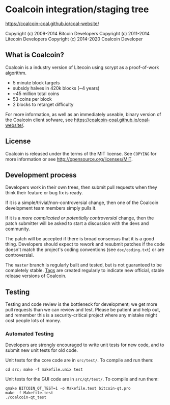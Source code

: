 Coalcoin integration/staging tree
================================

https://coalcoin-coal.github.io/coal-website/

Copyright (c) 2009-2014 Bitcoin Developers
Copyright (c) 2011-2014 Litecoin Developers
Copyright (c) 2014-2020 Coalcoin Developer

What is Coalcoin?
----------------

Coalcoin is a industry version of Litecoin using scrypt as a proof-of-work algorithm.
 - 5 minute block targets
 - subsidy halves in 420k blocks (~4 years)
 - ~45 million total coins
 - 53 coins per block
 - 2 blocks to retarget difficulty

For more information, as well as an immediately useable, binary version of
the Coalcoin client sofware, see https://coalcoin-coal.github.io/coal-website/.

License
-------

Coalcoin is released under the terms of the MIT license. See `COPYING` for more
information or see http://opensource.org/licenses/MIT.

Development process
-------------------

Developers work in their own trees, then submit pull requests when they think
their feature or bug fix is ready.

If it is a simple/trivial/non-controversial change, then one of the Coalcoin
development team members simply pulls it.

If it is a *more complicated or potentially controversial* change, then the patch
submitter will be asked to start a discussion with the devs and community.

The patch will be accepted if there is broad consensus that it is a good thing.
Developers should expect to rework and resubmit patches if the code doesn't
match the project's coding conventions (see `doc/coding.txt`) or are
controversial.

The `master` branch is regularly built and tested, but is not guaranteed to be
completely stable. [Tags](https://github.com/coalcoin-project/coalcoin/tags) are created
regularly to indicate new official, stable release versions of Coalcoin.

Testing
-------

Testing and code review is the bottleneck for development; we get more pull
requests than we can review and test. Please be patient and help out, and
remember this is a security-critical project where any mistake might cost people
lots of money.

### Automated Testing

Developers are strongly encouraged to write unit tests for new code, and to
submit new unit tests for old code.

Unit tests for the core code are in `src/test/`. To compile and run them:

    cd src; make -f makefile.unix test

Unit tests for the GUI code are in `src/qt/test/`. To compile and run them:

    qmake BITCOIN_QT_TEST=1 -o Makefile.test bitcoin-qt.pro
    make -f Makefile.test
    ./coalcoin-qt_test

